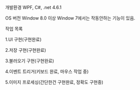 ﻿개발환경
    WPF, C#, .net 4.6.1

OS 버전
    Window 8.0 이상 Window 7에서는 작동안하는 기능이 있음.

작업 목록

1.UI 구현(구현완료)

2.저장 구현(구현완료)

3.불러오기 구현(구현완료)

4.이벤트 트리거(키보드 완료, 마우스 작업 중)

5.이미지 프로세싱(간단한건 구현완료, 정확도 구현중)
